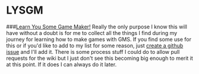 # LYSGM
###[Learn You Some Game Maker!](https://github.com/Ceryni/LYSGM/wiki)
Really the only purpose I know this will have without a doubt is for me to collect all the things I find during my journey for learning how to make games with GMS. If you find some use for this or if you'd like to add to my list for some reason, just [create a github issue](https://github.com/Ceryni/LYSGM/issues/new) and I'll add it. There is some process stuff I could do to allow pull requests for the wiki but I just don't see this becoming big enough to merit it at this point. If it does I can always do it later.

